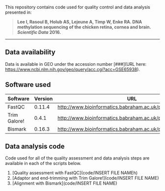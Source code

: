 This repository contains code used for quality control and data analysis presented in: 
> **Lee I, Rasoul B, Holub AS, Lejeune A, Timp W, Enke RA. DNA methylation sequencing of the chicken retina, cornea and brain. _Scientific Data_ 2016.**
----
## Data availability
Data is available in GEO under the accession number [###](URL here: https://www.ncbi.nlm.nih.gov/geo/query/acc.cgi?acc=GSE65938).
## Software used
| Software | Version | URL | 
| --- | --- | --- |
| FastQC | 0.11.4 | http://www.bioinformatics.babraham.ac.uk/projects/fastqc/ |
| Trim Galore! | 0.4.1 | http://www.bioinformatics.babraham.ac.uk/projects/trim_galore/  |
| Bismark | 0.16.3 | http://www.bioinformatics.babraham.ac.uk/projects/bismark/ |
## Data analysis code
Code used for all of the quality assessment and data analysis steps are available in each of the scripts below.
1. [Quality assessment with FastQC](code/INSERT FILE NAMEh)
1. [Adaptor and end-trimming with Trim Galore!](code/INSERT FILE NAME)
1. [Alignment with Bismark](code/INSERT FILE NAME)
